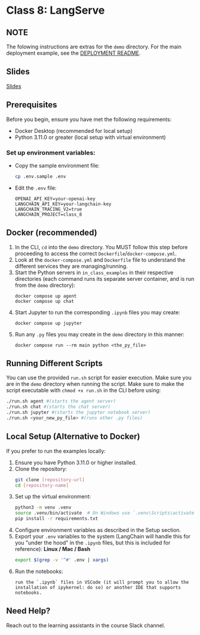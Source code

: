 # Class 8: LangServe

## NOTE
The folowing instructions are extras for the `demo` directory. For the main deployment example, see the [DEPLOYMENT README](./README-DEPLOYMENT.md).

## Slides
[Slides](https://docs.google.com/presentation/d/1DeyaHhVfG2QFNPOTl_G3p0miGIgdvbow3cRzhajA7gI/edit?usp=sharing)

## Prerequisites
Before you begin, ensure you have met the following requirements:
- Docker Desktop (recommended for local setup)
- Python 3.11.0 or greater (local setup with virtual environment)

### Set up environment variables:
- Copy the sample environment file:
  ```bash
  cp .env.sample .env
  ```
- Edit the `.env` file:
  ```
  OPENAI_API_KEY=your-openai-key
  LANGCHAIN_API_KEY=your-langchain-key
  LANGCHAIN_TRACING_V2=true
  LANGCHAIN_PROJECT=class_8
  ```
## Docker (recommended)

1. In the CLI, `cd` into the `demo` directory. You MUST follow this step before proceeding to access the correct `Dockerfile`/`docker-compose.yml`.
2. Look at the `docker-compose.yml` and `Dockerfile` file to understand the different services they are managing/running.
3. Start the Python servers in `in_class_examples` in their respective directories (each command runs its separate server container, and is run from the `demo` directory):
   ```
   docker compose up agent
   docker compose up chat
   ```
4. Start Jupyter to run the corresponding `.ipynb` files you may create:
   ```
   docker compose up jupyter
   ```
5. Run any `.py` files you may create in the `demo` directory in this manner:
   ```
   docker compose run --rm main python <the_py_file>
   ```

## Running Different Scripts
You can use the provided `run.sh` script for easier execution. Make sure you are in the `demo` directory when running the script.
Make sure to make the script executable with `chmod +x run.sh` in the CLI before using:
```bash
./run.sh agent #(starts the agent server)
./run.sh chat #(starts the chat server)
./run.sh jupyter #(starts the jupyter notebook server)
./run.sh <your_new_py_file> #(runs other .py files)
```
## Local Setup (Alternative to Docker)
If you prefer to run the examples locally:

1. Ensure you have Python 3.11.0 or higher installed.
2. Clone the repository:
    ```bash
    git clone [repository-url]
    cd [repository-name]
    ```
3. Set up the virtual environment:
    ```bash
    python3 -m venv .venv
    source .venv/bin/activate  # On Windows use `.venv\Scripts\activate`
    pip install -r requirements.txt
    ```
4. Configure environment variables as described in the Setup section.
5. Export your `.env` variables to the system (LangChain will handle this for you "under the hood" in the `.ipynb` files, but this is included for reference):
   **Linux / Mac / Bash**
      ```bash
      export $(grep -v '^#' .env | xargs)
      ```
6. Run the notebooks:
    ```
    run the `.ipynb` files in VSCode (it will prompt you to allow the installation of ipykernel: do so) or another IDE that supports notebooks.
    ```
## Need Help?
Reach out to the learning assistants in the course Slack channel.
